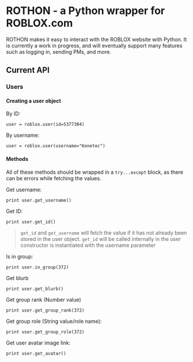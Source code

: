 ROTHON - a Python wrapper for ROBLOX.com
========================================

ROTHON makes it easy to interact with the ROBLOX website with Python. It is currently a work in progress, and will eventually support many features such as logging in, sending PMs, and more.

Current API
-----------

### Users

#### Creating a user object

By ID:
```
user = roblox.user(id=5377304)
```

By username:
```
user = roblox.user(username="Kenetec")
```

#### Methods
All of these methods should be wrapped in a `try...except` block, as there can be errors while fetching the values.

Get username:
```
print user.get_username()
```

Get ID:
```
print user.get_id()
```

> `get_id` and `get_username` will fetch the value if it has not already been stored in the user object.
> `get_id` will be called internally in the user constructor is instantiated with the username parameter

Is in group:
```
print user.in_group(372)
```

Get blurb
```
print user.get_blurb()
```

Get group rank (Number value)
```
print user.get_group_rank(372)
```

Get group role (String value/role name):
```
print user.get_group_role(372)
```

Get user avatar image link:
```
print user.get_avatar()
```